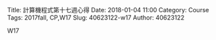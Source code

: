 Title: 計算機程式第十七週心得
Date: 2018-01-04 11:00
Category: Course
Tags: 2017fall, CP,W17
Slug: 40623122-w17
Author: 40623122

W17

<!-- PELICAN_END_SUMMARY -->